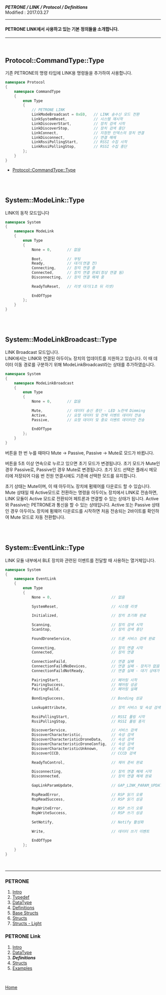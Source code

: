 ***PETRONE / LINK / Protocol / Definitions***<br>
Modified : 2017.03.27

---

#### PETRONE LINK에서 사용하고 있는 기본 정의들을 소개합니다.

---

<br>

## <a name="CommandType">Protocol::CommandType::Type</a>
기존 PETRONE의 명령 타입에 LINK용 명령들을 추가하여 사용합니다.

```cpp
namespace Protocol
{
    namespace CommandType
    {
        enum Type
        {
            // PETRONE LINK
            LinkModeBroadcast = 0xE0,   // LINK 송수신 모드 전환
            LinkSystemReset,            // 시스템 재시작
            LinkDiscoverStart,          // 장치 검색 시작
            LinkDiscoverStop,           // 장치 검색 중단
            LinkConnect,                // 지정한 인덱스의 장치 연결
            LinkDisconnect,             // 연결 해제
            LinkRssiPollingStart,       // RSSI 수집 시작
            LinkRssiPollingStop,        // RSSI 수집 중단
        };
    }
}
```

 - [Protocol::CommandType::Type](../definitions.md#CommandType)

 
<br>
<br>


## <a name="ModeLink">System::ModeLink::Type</a>
LINK의 동작 모드입니다


```cpp
namespace System
{
    namespace ModeLink
    {
        enum Type
        {
            None = 0,       // 없음
            
            Boot,           // 부팅     
            Ready,          // 대기(연결 전)                
            Connecting,     // 장치 연결 중
            Connected,      // 장치 연결 완료(정상 연결 됨)
            Disconnecting,  // 장치 연결 해제 중
                 
            ReadyToReset,   // 리셋 대기(1초 뒤 리셋)
            
            EndOfType
        };
    }
}
```


<br>
<br>


## <a name="ModeLinkBroadcast">System::ModeLinkBroadcast::Type</a>
LINK Broadcast 모드입니다.<br>
LINK에서는 LINK와 연결된 아두이노 장치의 업데이트를 지원하고 있습니다. 이 때 데이터 이동 경로를 구분하기 위해 ModeLinkBroadcast라는 상태를 추가하였습니다.


```cpp
namespace System
{
    namespace ModeLinkBroadcast
    {
        enum Type
        {
            None = 0,       // 없음
            
            Mute,           // 데이터 송신 중단 - LED 노란색 Dimming
            Active,         // 요청 데이터 및 전체 이벤트 데이터 전송
            Passive,        // 요청 데이터 및 중요 이벤트 데이터만 전송
            
            EndOfType
        };
    }
}
```

버튼을 한 번 누를 때마다 Mute -> Passive, Passive -> Mute로 모드가 바뀝니다. 
<br>

버튼을 5초 이상 연속으로 누르고 있으면 초기 모드가 변경됩니다. 초기 모드가 Mute인 경우 Passive로, Passive인 경우 Mute로 변경됩니다. 초기 모드 선택은 플래시 메모리에 저장되어 다음 번 전원 연결시에도 기존에 선택한 모드를 유지합니다.
<br>

초기 상태는 Mute이며, 이 때 아두이노 장치에 펌웨어를 다운로드 할 수 있습니다. Mute 상태일 때 Active모드로 전환하는 명령을 아두이노 장치에서 LINK로 전송하면, LINK 모듈이 Active 모드로 전환되어 페트론과 연결할 수 있는 상태가 됩니다. Active와 Passive는 PETRONE과 통신을 할 수 있는 상태입니다. Active 또는 Passive 상태인 경우 아두이노 장치에 펌웨어 다운로드를 시작하면 처음 전송되는 2바이트를 확인하여 Mute 모드로 자동 전환합니다.


<br>
<br>


## <a name="EventLink">System::EventLink::Type</a>
LINK 모듈 내부에서 BLE 장치와 관련된 이벤트를 전달할 때 사용하는 열거체입니다.


```cpp
namespace System
{
    namespace EventLink
    {
        enum Type
        {
            None = 0,                           // 없음
            
            SystemReset,                        // 시스템 리셋
            
            Initialized,                        // 장치 초기화 완료
            
            Scanning,                           // 장치 검색 시작
            ScanStop,                           // 장치 검색 중단
            
            FoundDroneService,                  // 드론 서비스 검색 완료
            
            Connecting,                         // 장치 연결 시작       
            Connected,                          // 장치 연결
            
            ConnectionFaild,                    // 연결 실패
            ConnectionFaildNoDevices,           // 연결 실패 - 장치가 없음
            ConnectionFaildNotReady,            // 연결 실패 - 대기 상태가 아님
            
            PairingStart,                       // 페어링 시작
            PairingSuccess,                     // 페어링 성공
            PairingFaild,                       // 페어링 실패
            
            BondingSuccess,                     // Bonding 성공
            
            LookupAttribute,                    // 장치 서비스 및 속성 검색(GATT Event 실행)
                 
            RssiPollingStart,                   // RSSI 풀링 시작
            RssiPollingStop,                    // RSSI 풀링 중지

            DiscoverService,                    // 서비스 검색
            DiscoverCharacteristic,             // 속성 검색
            DiscoverCharacteristicDroneData,    // 속성 검색
            DiscoverCharacteristicDroneConfig,  // 속성 검색
            DiscoverCharacteristicUnknown,      // 속성 검색
            DiscoverCCCD,                       // CCCD 검색
            
            ReadyToControl,                     // 제어 준비 완료
            
            Disconnecting,                      // 장치 연결 해제 시작
            Disconnected,                       // 장치 연결 해제 완료
            
            GapLinkParamUpdate,                 // GAP_LINK_PARAM_UPDATE_EVENT
            
            RspReadError,                       // RSP 읽기 오류
            RspReadSuccess,                     // RSP 읽기 성공
            
            RspWriteError,                      // RSP 쓰기 오류
            RspWriteSuccess,                    // RSP 쓰기 성공
            
            SetNotify,                          // Notify 활성화
            
            Write,                              // 데이터 쓰기 이벤트
                 
            EndOfType
        };
    }
}
```


<br>

---

### PETRONE

1. [Intro](../intro.md)
2. [Typedef](../typedef.md)
3. [DataType](../datatype.md)
4. [Definitions](../definitions.md)
5. [Base Structs](../base_structs.md)
6. [Structs](../structs.md)
7. [Structs - Light](../structs_light.md)


### PETRONE Link

1. [Intro](../intro.md)
2. [DataType](datatype.md)
3. ***Definitions***
4. [Structs](structs.md)
5. [Examples](examples.md)

<br>

[Home](../../../README.md)


